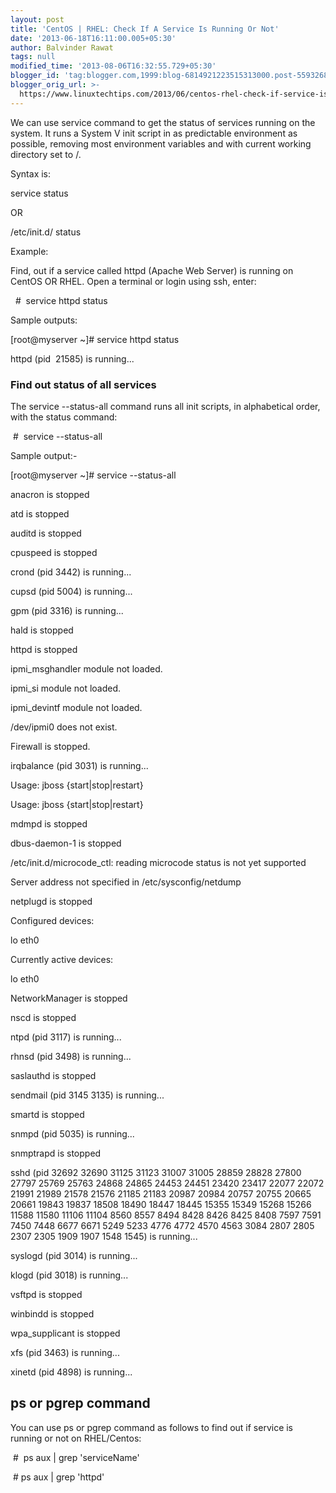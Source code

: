 ```yaml
---
layout: post
title: 'CentOS | RHEL: Check If A Service Is Running Or Not'
date: '2013-06-18T16:11:00.005+05:30'
author: Balvinder Rawat
tags: null
modified_time: '2013-08-06T16:32:55.729+05:30'
blogger_id: 'tag:blogger.com,1999:blog-6814921223515313000.post-5593268503842869314'
blogger_orig_url: >-
  https://www.linuxtechtips.com/2013/06/centos-rhel-check-if-service-is-running.html
---
```

  
We can use service command to get the status of services running on the system. It runs a System V init script in as predictable environment as possible, removing most environment variables and with current working directory set to /.  
  
Syntax is:  
  
service <service-name> status  
  
OR  
  
/etc/init.d/<service-name> status  
  
Example:  
  
Find, out if a service called httpd (Apache Web Server) is running on CentOS OR RHEL. Open a terminal or login using ssh, enter:  
  
  #  service httpd status  
  
Sample outputs:  
  
\[root@myserver ~\]# service httpd status  
  
httpd (pid  21585) is running...  

  

### Find out status of all services

The service --status-all command runs all init scripts, in alphabetical order, with the status command:

 #  service --status-all

Sample output:-

  
  
\[root@myserver ~\]# service --status-all  
  
anacron is stopped  
  
atd is stopped  
  
auditd is stopped  
  
cpuspeed is stopped  
  
crond (pid 3442) is running...  
  
cupsd (pid 5004) is running...  
  
gpm (pid 3316) is running...  
  
hald is stopped  
  
httpd is stopped  
  
ipmi_msghandler module not loaded.  
  
ipmi_si module not loaded.  
  
ipmi_devintf module not loaded.  
  
/dev/ipmi0 does not exist.  
  
Firewall is stopped.  
  
irqbalance (pid 3031) is running...  
  
Usage: jboss {start|stop|restart}  
  
Usage: jboss {start|stop|restart}  
  
mdmpd is stopped  
  
dbus-daemon-1 is stopped  
  
/etc/init.d/microcode_ctl: reading microcode status is not yet supported  
  
Server address not specified in /etc/sysconfig/netdump  
  
netplugd is stopped  
  
Configured devices:  
  
lo eth0  
  
Currently active devices:  
  
lo eth0  
  
NetworkManager is stopped  
  
nscd is stopped  
  
ntpd (pid 3117) is running...  
  
rhnsd (pid 3498) is running...  
  
saslauthd is stopped  
  
sendmail (pid 3145 3135) is running...  
  
smartd is stopped  
  
snmpd (pid 5035) is running...  
  
snmptrapd is stopped  
  
sshd (pid 32692 32690 31125 31123 31007 31005 28859 28828 27800 27797 25769 25763 24868 24865 24453 24451 23420 23417 22077 22072 21991 21989 21578 21576 21185 21183 20987 20984 20757 20755 20665 20661 19843 19837 18508 18490 18447 18445 15355 15349 15268 15266 11588 11580 11106 11104 8560 8557 8494 8428 8426 8425 8408 7597 7591 7450 7448 6677 6671 5249 5233 4776 4772 4570 4563 3084 2807 2805 2307 2305 1909 1907 1548 1545) is running...  
  
syslogd (pid 3014) is running...  
  
klogd (pid 3018) is running...  
  
vsftpd is stopped  
  
winbindd is stopped  
  
wpa_supplicant is stopped  
  
xfs (pid 3463) is running...  
  
xinetd (pid 4898) is running...

  

  

ps or pgrep command
-------------------

You can use ps or pgrep command as follows to find out if service is running or not on RHEL/Centos:

 #  ps aux | grep 'serviceName'

 # ps aux | grep 'httpd'

